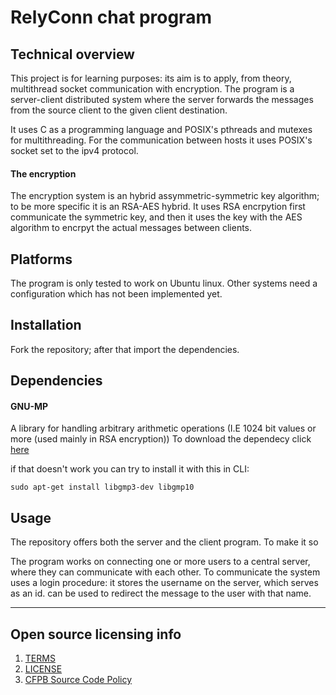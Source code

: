 # RelyConn chat program

## Technical overview
This project is for learning purposes: its aim is to apply, from theory, multithread socket communication with encryption. The
program is a server-client distributed system where the server forwards the messages from the source client to the given client destination. 
 
It uses C as a programming language and POSIX's pthreads and mutexes for multithreading. 
For the communication between hosts it uses POSIX's socket set to the ipv4 protocol.

#### The encryption
The encryption system is an hybrid assymmetric-symmetric key algorithm; to be more specific it is an RSA-AES hybrid.
It uses RSA encrpytion first communicate the symmetric key, and then it uses the key with the AES algorithm to encrpyt the actual messages
between clients.


## Platforms

The program is only tested to work on Ubuntu linux. Other systems need a configuration which has not been implemented yet.


## Installation

Fork the repository; after that import the dependencies.

## Dependencies

#### GNU-MP 
A library for handling arbitrary arithmetic operations (I.E 1024 bit values or more (used mainly in RSA encryption))
To download the dependecy click [here](https://gmplib.org/#DOWNLOAD)

if that doesn't work you can try to install it with this in CLI: 
```
sudo apt-get install libgmp3-dev libgmp10
```


## Usage
The repository offers both the server and the client program. To make it so 

The program works on connecting one or more users to a central server, where they can communicate with each other. To communicate the system uses a login procedure: it
stores the username on the server, which serves as an id.
 can be used to redirect the message to the user with that name.


----

## Open source licensing info
1. [TERMS](TERMS.md)
2. [LICENSE](LICENSE)
3. [CFPB Source Code Policy](https://github.com/cfpb/source-code-policy/)


